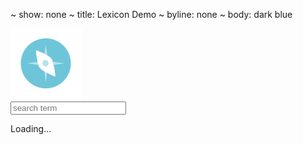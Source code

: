 ~ show: none
~ title: Lexicon Demo
~ byline: none
~ body: dark blue

<block styles>
<link href="assets/styles/lexicon.css" rel="stylesheet" media="screen">
</block styles>

<block content>
<section class="lex-header col-md-12">
<div class="lex-logo col-md-3"><img src="assets/images/logo-blue-white.png"></div>
<form class="lex-form col-md-8" action="results.html">
    <input class="lex-input" placeholder="search term" value="" id="search" name="word">
    <!--<p class="lex-byline col-md-12">(n.) One who commands, leads, or guides others, especially <span class="lex-source">- duckduckgo.com</span></p>-->
</form>
</section>
<!--<nav class="lex-nav col-md-12">
<ul>
<li><a href="#" class="focus"><span class="no">1</span>Osciigon</a></li>
<li><a href="#"><span class="no">2</span>Example Clusters</a></li>
<li><a href="#"><span class="no">3</span>Morpheme Relationships</a></li>
</ul>
</nav>-->
<section class="page-content col-md-12">
<div class='result-container'>
<p>Loading...</p></div>
</section>
</block content>

<block dependencies>
<script type='text/javascript' src='https://code.jquery.com/ui/1.11.3/jquery-ui.js'></script>
<script type='text/javascript' src='https://cdnjs.cloudflare.com/ajax/libs/lodash.js/3.3.1/lodash.js'></script>
<script type='text/javascript' src='https://cdnjs.cloudflare.com/ajax/libs/async/0.9.0/async.js'></script>
<script type="text/javascript" src="https://www.google.com/jsapi?autoload={'modules':[{'name':'visualization','version':'1.1','packages':['sankey']}]}"></script>
<script type='text/javascript' src='assets/scripts/lexicon.js'></script>
</block dependencies>
